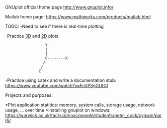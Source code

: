 GNUplot official home page http://www.gnuplot.info/

Matlab home page: https://www.mathworks.com/products/matlab.html

TODO:
-Need to see if there is real-time plotting

-Practice [3D](https://en.wikipedia.org/wiki/Three-dimensional_space) and [2D](https://en.wikipedia.org/wiki/Two-dimensional_space) plots

                      Y
                      |
                      |
                      0--------X
                     /
                    /
                   Z

-Practice using Latex and write a documentation stub: https://www.youtube.com/watch?v=FcVP3gGUtGI

Projects and purposes:

*Plot application statitics: memory, system calls, storage usage, network usage, ... over time
*Installing gnuplot on windows: https://warwick.ac.uk/fac/sci/moac/people/students/peter_cock/cygwin/part5/
